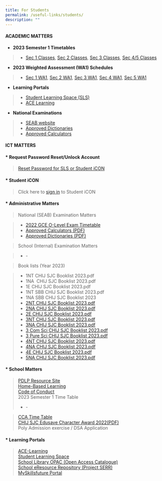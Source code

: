 ```yaml
---
title: For Students
permalink: /useful-links/students/
description: ""
---
```

#### **ACADEMIC MATTERS**
* **2023 Semester 1 Timetables**
> * [Sec 1 Classes](/files/Useful%20Links/Students/Timetables/Secondary%201%20Timetable%20Sem%201%202023.pdf),
> [Sec 2 Classes](/files/Useful%20Links/Students/Timetables/Secondary%202%20Timetable%20Sem%201%202023.pdf),
> [Sec 3 Classes](/files/Useful%20Links/Students/Timetables/Secondary%203%20Timetable%20Sem%201%202023.pdf),
> [Sec 4/5 Classes](/files/Useful%20Links/Students/Timetables/Secondary%2045%20Timetable%20Sem%201%202023.pdf)
* **2023 Weighted Assessment (WA1) Schedules**
> * [Sec 1 WA1](/files/Useful%20Links/Students/Weighted%20Assessments/WA1%20Schedule%20-%20Sec1.pdf),
> [Sec 2 WA1](/files/Useful%20Links/Students/Weighted%20Assessments/WA1%20Schedule%20-%20Sec2.pdf),
> [Sec 3 WA1](/files/Useful%20Links/Students/Weighted%20Assessments/WA1%20Schedule%20-%20Sec3.pdf),
> [Sec 4 WA1](/files/Useful%20Links/Students/Weighted%20Assessments/WA1%20Schedule%20-%20%20Sec4.pdf),
> [Sec 5 WA1](/files/Useful%20Links/Students/Weighted%20Assessments/WA1%20Schedule%20-%20Sec5.pdf)
* **Learning Portals**
> * [Student Learning Space (SLS)](https://vle.learning.moe.edu.sg/login)
> * [ACE Learning](https://www.ace-learning.com/)
* **National Examinations**
> * [SEAB website](https://www.seab.gov.sg/)
> * [Approved Dictionaries](https://www.seab.gov.sg/home/examinations/approved-dictionaries)
> * [Approved Calculators](/files/Useful%20Links/Students/Students/GuidelinesCalculators.pdf)


#### **ICT MATTERS**



#### *   **Request Password Reset/Unlock Account**

>   [Reset Password for SLS or Student iCON](https://forms.moe.edu.sg/forms/J2zrwJ)

#### *   **Student iCON** 

>  Click here to [sign in](https://workspace.google.com/dashboard) to Student iCON

#### *   **Administrative Matters**

>  National (SEAB) Examination Matters

>*   [2022 GCE O-Level Exam Timetable](/files/Useful%20Links/Students/Students/2022gceoexamtimetable.pdf)
>*   [Approved Calculators (PDF)](/files/Useful%20Links/Students/Students/GuidelinesCalculators.pdf)
>*   [Approved Dictionaries (PDF)](https://www.seab.gov.sg/home/examinations/approved-dictionaries)

>   School (Internal) Examination Matters

>*   \-
    

>   Book lists (Year 2023)  
    

>*   1NT CHIJ SJC Booklist 2023.pdf      
>*   1NA  CHIJ SJC Booklist 2023.pdf     
>*   1E CHIJ SJC Booklist 2023.pdf     
>*   1NT SBB CHIJ SJC Booklist 2023.pdf
>*   1NA SBB CHIJ SJC Booklist 2023
>*   [2NT CHIJ SJC Booklist 2023.pdf](/files/Useful%20Links/Students/Students/Sec%202%20NT%20Booklist%202023.pdf)
>*   [2NA CHIJ SJC Booklist 2023.pdf](/files/Useful%20Links/Students/Students/Sec%202%20NA%20Booklist%202023.pdf)  
>*   [2E CHIJ SJC Booklist 2023.pdf](/files/Useful%20Links/Students/Students/Sec%202%20E%20Booklist%202023.pdf)     
>*   [3NT CHIJ SJC Booklist 2023.pdf](/files/Useful%20Links/Students/Students/Sec%203NT%20Booklist%202023.pdf)
>*   [3NA CHIJ SJC Booklist 2023.pdf](/files/Useful%20Links/Students/Students/Sec%203NA%20Booklist%202023.pdf)   
>*   [3 Com Sci CHIJ SJC Booklist 2023.pdf](/files/Useful%20Links/Students/Students/Sec%203E%20Combine%20Science%20Booklist%202023.pdf)     
>*   [3 Pure Sci CHIJ SJC Booklist 2023.pdf](/files/Useful%20Links/Students/Students/Sec%203E%20Pure%20Science%20Booklist%202023.pdf)     
>*   [4NT CHIJ SJC Booklist 2023.pdf](/files/Useful%20Links/Students/Students/Sec%204NT%20Booklist%202023.pdf)  
>*   [4NA CHIJ SJC Booklist 2023.pdf](/files/Useful%20Links/Students/Students/Sec%204NA%20Booklist%202023.pdf)     
>*   [4E CHIJ SJC Booklist 2023.pdf](/files/Useful%20Links/Students/Students/Sec%204E%20Booklist%202023.pdf)     
>*   [5NA CHIJ SJC Booklist 2023.pdf](/files/Useful%20Links/Students/Students/Sec%205NA%20Booklist%202023.pdf)
    

#### *  **School Matters** 

>   [PDLP Resource Site](https://sites.google.com/moe.edu.sg/chijsjcpdlp/home)  
>   [Home-Based Learning](/student-services/Students/Full-Home-Based-Learning/)  
>   [Code of Conduct](/student-development/Code-of-Conduct/)  
>   2023 Semester 1 Time Table  
 >*   \-

>   [CCA Time Table](/cca/CCA-Schedule/)  
>   [CHIJ SJC Edusave Character Award 2022(PDF)](/files/Useful%20Links/Students/Students/School%20Website%20announcement%20on%20CHIJ%20St%20Joseph.pdf)  
>   Poly Admission exercise / DSA Application  
    

#### *   **Learning Portals**

>   [ACE-Learning](https://www.ace-learning.com/)   
>   [Student Learning Space](https://vle.learning.moe.edu.sg/login)  
>   [School Library OPAC (Open Access Catalogue)](https://schoolibrary.spydus.com.sg/chijstjosephsconvent/cgi-bin/spydus.exe/MSGTRN/WPAC/HOME)  
>   [School eResource Repository (Project SERR)](https://schoolibrary.spydus.com.sg/eresourcessec/cgi-bin/spydus.exe/MSGTRN/WPAC/HOME)  
>   [MySkillsfuture Portal](https://www.myskillsfuture.gov.sg/content/student/en/secondary.html)